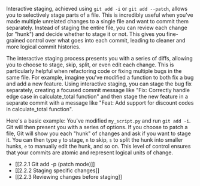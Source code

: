Interactive staging, achieved using `git add -i` or `git add --patch`, allows you to selectively stage parts of a file. This is incredibly useful when you've made multiple unrelated changes to a single file and want to commit them separately. Instead of staging the entire file, you can review each change (or "hunk") and decide whether to stage it or not. This gives you fine-grained control over what goes into each commit, leading to cleaner and more logical commit histories.

The interactive staging process presents you with a series of diffs, allowing you to choose to stage, skip, split, or even edit each change. This is particularly helpful when refactoring code or fixing multiple bugs in the same file. For example, imagine you've modified a function to both fix a bug and add a new feature. Using interactive staging, you can stage the bug fix separately, creating a focused commit message like "Fix: Correctly handle edge case in calculate_total function" and then stage the new feature in a separate commit with a message like "Feat: Add support for discount codes in calculate_total function".

Here's a basic example: You've modified `my_script.py` and run `git add -i`. Git will then present you with a series of options. If you choose to patch a file, Git will show you each "hunk" of changes and ask if you want to stage it. You can then type `y` to stage, `n` to skip, `s` to split the hunk into smaller hunks, `e` to manually edit the hunk, and so on. This level of control ensures that your commits are atomic and represent logical units of change.

- [[2.2.1 Git add -p (patch mode)]]
- [[2.2.2 Staging specific changes]]
- [[2.2.3 Reviewing changes before staging]]